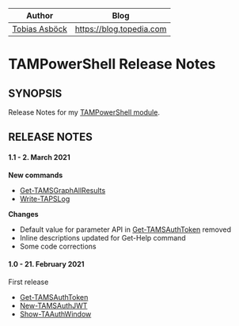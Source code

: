 | Author                                                      | Blog                     |
| ----------------------------------------------------------- | ------------------------ |
|[Tobias Asböck](https://www.linkedin.com/in/tobiasasboeck/) |https://blog.topedia.com |

# TAMPowerShell Release Notes

## SYNOPSIS

Release Notes for my [TAMPowerShell module](/Documentation/Module/TAMPowerShell.md). 

## RELEASE NOTES

#### 1.1 - 2. March 2021
**New commands**
- [Get-TAMSGraphAllResults](/Documentation/Get-TAMSGraphAllResults.md)
- [Write-TAPSLog](/Documentation/Write-TAPSLog.md)

**Changes**
- Default value for parameter API in [Get-TAMSAuthToken](/Documentation/Get-TAMSAuthToken.md) removed
- Inline descriptions updated for Get-Help command  
- Some code corrections


#### 1.0 - 21. February 2021
First release
- [Get-TAMSAuthToken](/Documentation/Get-TAMSAuthToken.md)  
- [New-TAMSAuthJWT](/Documentation/New-TAMSAuthJWT.md)  
- [Show-TAAuthWindow](/Documentation/Show-TAAuthWindow.md)  

